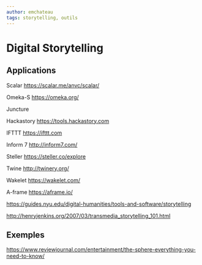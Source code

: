 ```yaml
---
author: emchateau
tags: storytelling, outils
---
```


# Digital Storytelling

## Applications

Scalar https://scalar.me/anvc/scalar/

Omeka-S https://omeka.org/

Juncture

Hackastory https://tools.hackastory.com

IFTTT https://ifttt.com

Inform 7 http://inform7.com/

Steller https://steller.co/explore

Twine http://twinery.org/

Wakelet https://wakelet.com/

A-frame https://aframe.io/

https://guides.nyu.edu/digital-humanities/tools-and-software/storytelling

http://henryjenkins.org/2007/03/transmedia_storytelling_101.html

## Exemples

https://www.reviewjournal.com/entertainment/the-sphere-everything-you-need-to-know/